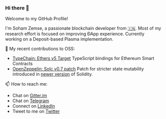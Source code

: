 ### Hi there 👋

Welcome to my GitHub Profile!

I'm Soham Zemse, a passionate blockchain developer from [🇮🇳](https://en.wikipedia.org/wiki/India). Most of my research effort is focused on improving ÐApp experience. Currently working on a Deposit-based Plasma implementation.

🌱 My recent contributions to OSS:
- [TypeChain: Ethers v5 Target](https://github.com/ethereum-ts/TypeChain/pull/250) TypeScript bindings for Ethereum Smart Contracts
- [OpenZeppelin: Solc v0.7 patch](https://github.com/OpenZeppelin/openzeppelin-contracts/pull/2327) Patch for stricter state mutability introduced in [newer version](https://github.com/ethereum/solidity/releases/tag/v0.7.0) of Solidity.

📫 How to reach me:
- Chat on [Gitter.im](https://gitter.im/zemse)
- Chat on [Telegram](https://t.me/zemse)
- Connect on [LinkedIn](https://www.linkedin.com/in/zemse/)
- Tweet to me on [Twitter](https://twitter.com/zemse5)

<!--
**zemse/zemse** is a ✨ _special_ ✨ repository because its `README.md` (this file) appears on your GitHub profile.

Here are some ideas to get you started:

- 🔭 I’m currently working on ...
- 🌱 I’m currently learning ...
- 👯 I’m looking to collaborate on ...
- 🤔 I’m looking for help with ...
- 💬 Ask me about ...
- 📫 How to reach me: ...
- 😄 Pronouns: ...
- ⚡ Fun fact: ...
-->
